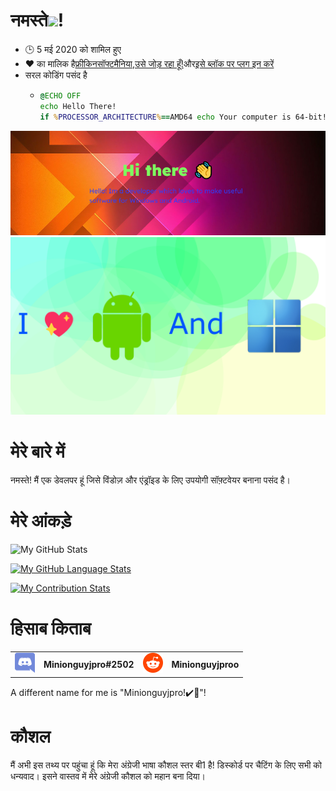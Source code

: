 # नमस्ते<img src="https://media.tenor.com/images/822fb670841c6f6582fefbb82e338a50/tenor.gif" width="30px">!

-   🕒 5 मई 2020 को शामिल हुए
-   ❤️ का मालिक है[फ्रीकिनसॉफ्टमैनिया](https://github.com/FreakinSoftMania),[उसे जोड़ रहा हूँ!](https://github.com/Adding-That-On)और[इसे ब्लॉक पर प्लग इन करें](https://github.com/Pluging-it-on-block)
-   सरल कोडिंग पसंद है
    -   ```bat
        @ECHO OFF
        echo Hello There!
        if %PROCESSOR_ARCHITECTURE%==AMD64 echo Your computer is 64-bit!
        ```

![Welcome!](./img/welcome-message.png)![I love Android and Windows!](./img/android-and-windows-fan.png)

# मेरे बारे में

नमस्ते! मैं एक डेवलपर हूं जिसे विंडोज़ और एंड्रॉइड के लिए उपयोगी सॉफ़्टवेयर बनाना पसंद है।

# मेरे आंकड़े

![My GitHub Stats](https://github-readme-stats.vercel.app/api/?username=Minionguyjpro&count_private=true&theme=react&showicons=true)

[![My GitHub Language Stats](https://github-readme-stats.vercel.app/api/top-langs/?username=Minionguyjpro&langs_count=5&theme=react)](<>)

[![My Contribution Stats](https://github-contribution-stats.vercel.app/api/?username=Minionguyjpro)](https://github.com/Minionguyjpro/github-contribution-stats/)

# हिसाब किताब

<table>
  <tr>
    <td align="left"><img src="./img/discord.svg" alt="Minionguyjpro#2502" width="32" height="32"/></td><th>Minionguyjpro#2502</th>
    <td align="left"><img src="./img/reddit.svg" alt="Minionguyjproo" width="32" height="32"/></td><th>Minionguyjproo</th>
  </tr>
</table>
A different name for me is "Minionguyjpro!✔️👏"!

# कौशल

मैं अभी इस तथ्य पर पहुंचा हूं कि मेरा अंग्रेजी भाषा कौशल स्तर बी1 है! डिस्कोर्ड पर चैटिंग के लिए सभी को धन्यवाद। इसने वास्तव में मेरे अंग्रेजी कौशल को महान बना दिया।
